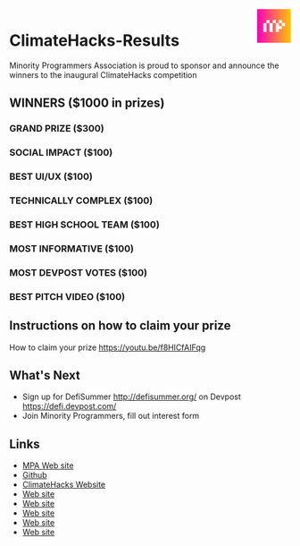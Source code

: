 
<a href="https://minorityprogrammers.com/">
    <img src="https://github.com/MinorityProgrammers/graphics/blob/master/MPA-Exec.png?raw=true" alt="MPA Logo logo" title="MPA Research" align="right" height="60" />
</a>


# ClimateHacks-Results
Minority Programmers Association is proud to sponsor and announce the winners to the inaugural ClimateHacks competition

## WINNERS ($1000 in prizes)

### GRAND PRIZE ($300)

### SOCIAL IMPACT ($100)

### BEST UI/UX ($100)

### TECHNICALLY COMPLEX ($100)

### BEST HIGH SCHOOL TEAM ($100)

### MOST INFORMATIVE ($100)

### MOST DEVPOST VOTES ($100)

### BEST PITCH VIDEO ($100)


## Instructions on how to claim your prize
How to claim your prize https://youtu.be/f8HlCfAIFqg

## What's Next
* Sign up for DefiSummer http://defisummer.org/ on Devpost https://defi.devpost.com/
* Join Minority Programmers, fill out interest form


## Links

* [MPA Web site](http://minorityprogrammers.com/)
* [Github](http://minorityprogrammers.com/)
* [ClimateHacks Website](http://minorityprogrammers.com/)
* [Web site](http://minorityprogrammers.com/)
* [Web site](http://minorityprogrammers.com/)
* [Web site](http://minorityprogrammers.com/)
* [Web site](http://minorityprogrammers.com/)
* [Web site](http://minorityprogrammers.com/)

